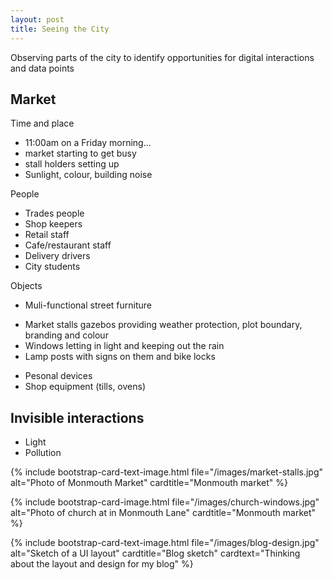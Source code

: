 ```yaml
---
layout: post
title: Seeing the City
---
```


Observing parts of the city to identify opportunities for digital interactions and data points

## Market

Time and place
* 11:00am on a Friday morning... 
* market starting to get busy 
* stall holders setting up
* Sunlight, colour, building noise

People
* Trades people
* Shop keepers
* Retail staff
* Cafe/restaurant staff
* Delivery drivers
* City students

Objects
* Muli-functional street furniture
 - Market stalls gazebos providing weather protection, plot boundary, branding and colour
 - Windows letting in light and keeping out the rain
 - Lamp posts with signs on them and bike locks
* Pesonal devices
* Shop equipment (tills, ovens)

## Invisible interactions

* Light 
* Pollution

{% include bootstrap-card-text-image.html file="/images/market-stalls.jpg" alt="Photo of Monmouth Market" cardtitle="Monmouth market" %}

{% include bootstrap-card-image.html file="/images/church-windows.jpg" alt="Photo of church at in Monmouth Lane" cardtitle="Monmouth market" %}

{% include bootstrap-card-text-image.html file="/images/blog-design.jpg" alt="Sketch of a UI layout" cardtitle="Blog sketch" cardtext="Thinking about the layout and design for my blog" %}

